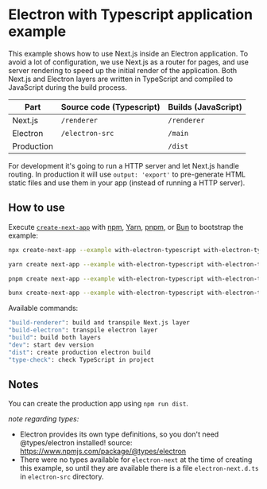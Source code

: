 # Electron with Typescript application example

This example shows how to use Next.js inside an Electron application. To avoid a lot of configuration, we use Next.js as a router for pages, and use server rendering to speed up the initial render of the application. Both Next.js and Electron layers are written in TypeScript and compiled to JavaScript during the build process.

| Part       | Source code (Typescript) | Builds (JavaScript) |
| ---------- | ------------------------ | ------------------- |
| Next.js    | `/renderer`              | `/renderer`         |
| Electron   | `/electron-src`          | `/main`             |
| Production |                          | `/dist`             |

For development it's going to run a HTTP server and let Next.js handle routing. In production it will use `output: 'export'` to pre-generate HTML static files and use them in your app (instead of running a HTTP server).

## How to use

Execute [`create-next-app`](https://github.com/vercel/next.js/tree/canary/packages/create-next-app) with [npm](https://docs.npmjs.com/cli/init), [Yarn](https://yarnpkg.com/lang/en/docs/cli/create/), [pnpm](https://pnpm.io), or [Bun](https://bun.sh/docs/cli/bunx) to bootstrap the example:

```bash
npx create-next-app --example with-electron-typescript with-electron-typescript-app
```

```bash
yarn create next-app --example with-electron-typescript with-electron-typescript-app
```

```bash
pnpm create next-app --example with-electron-typescript with-electron-typescript-app
```

```bash
bunx create-next-app --example with-electron-typescript with-electron-typescript-app
```

Available commands:

```bash
"build-renderer": build and transpile Next.js layer
"build-electron": transpile electron layer
"build": build both layers
"dev": start dev version
"dist": create production electron build
"type-check": check TypeScript in project
```

## Notes

You can create the production app using `npm run dist`.

_note regarding types:_

- Electron provides its own type definitions, so you don't need @types/electron installed!
  source: https://www.npmjs.com/package/@types/electron
- There were no types available for `electron-next` at the time of creating this example, so until they are available there is a file `electron-next.d.ts` in `electron-src` directory.
